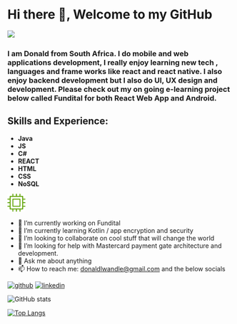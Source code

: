 

# Hi there 👋, Welcome to my GitHub
![](https://images.unsplash.com/photo-1503252947848-7338d3f92f31?ixlib=rb-1.2.1&ixid=MnwxMjA3fDB8MHxwaG90by1wYWdlfHx8fGVufDB8fHx8&auto=format&fit=crop&w=1031&q=80)

### I am **Donald** from South Africa. I do mobile and web applications development, I really enjoy learning new tech , languages and frame works like react and react native. I also enjoy backend development but I also do UI, UX design and development. Please check out my on going e-learning project below called **Fundital** for both React Web App and Android.

## Skills and Experience:
 * **Java**
 * **JS** 
 * **C#**
 * **REACT**
 * **HTML**
 * **CSS**
 * **NoSQL**

<a href='https://docs.github.com/en/developers'><img src='https://raw.githubusercontent.com/acervenky/animated-github-badges/master/assets/devbadge.gif' width='40' height='40'></a> 

- 🔭 I’m currently working on Fundital 
- 🌱 I’m currently learning Kotlin / app encryption and security 
- 👯 I’m looking to collaborate on cool stuff that will change the world 
- 🤔 I’m looking for help with Mastercard payment gate architecture and development. 
- 💬 Ask me about anything 
- 📫 How to reach me: donaldlwandle@gmail.com and  the below socials 




[<img src='https://cdn.jsdelivr.net/npm/simple-icons@3.0.1/icons/github.svg' alt='github' height='40'>](https://github.com/donaldlwandle)  [<img src='https://cdn.jsdelivr.net/npm/simple-icons@3.0.1/icons/linkedin.svg' alt='linkedin' height='40'>](https://www.linkedin.com/in/donald-lwandle-ntuli/)  



![GitHub stats](https://github-readme-stats.vercel.app/api?username=donaldlwandle&show_icons=true&theme=radical) 

[![Top Langs](https://github-readme-stats.vercel.app/api/top-langs/?username=donaldlwandle&layout=donut-vertical)](https://github.com/anuraghazra/github-readme-stats&hide_progress=false)



 


